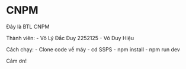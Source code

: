 # CNPM
Đây là BTL CNPM

Thành viên:
    - Võ Lý Đắc Duy 2252125
    - Võ Duy Hiệu

Cách chạy:
    - Clone code về máy
    - cd SSPS
    - npm install
    - npm run dev

Cảm ơn!